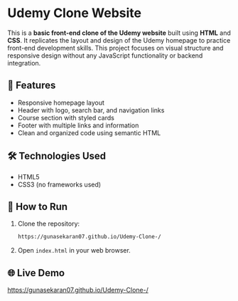 # Udemy Clone Website

This is a **basic front-end clone of the Udemy website** built using **HTML** and **CSS**. It replicates the layout and design of the Udemy homepage to practice front-end development skills. This project focuses on visual structure and responsive design without any JavaScript functionality or backend integration.

## 🎯 Features

* Responsive homepage layout
* Header with logo, search bar, and navigation links
* Course section with styled cards
* Footer with multiple links and information
* Clean and organized code using semantic HTML

## 🛠️ Technologies Used

* HTML5
* CSS3 (no frameworks used)

## 🚀 How to Run

1. Clone the repository:

   ```bash
   https://gunasekaran07.github.io/Udemy-Clone-/
   ```
2. Open `index.html` in your web browser.


## 🌐 Live Demo

https://gunasekaran07.github.io/Udemy-Clone-/


